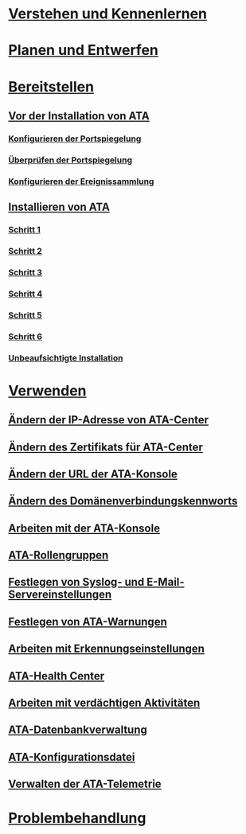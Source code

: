 # [Verstehen und Kennenlernen](/advanced-threat-analytics/understand-explore/what-is-ata)
# [Planen und Entwerfen](/advanced-threat-analytics/plan-design/ata-architecture)
# [Bereitstellen](preinstall-ata.md)
## [Vor der Installation von ATA](preinstall-ata.md)
### [Konfigurieren der Portspiegelung](configure-port-mirroring.md)
### [Überprüfen der Portspiegelung](validate-port-mirroring.md)
### [Konfigurieren der Ereignissammlung](configure-event-collection.md)
## [Installieren von ATA](install-ata.md)
### [Schritt 1](install-ata-step1.md)
### [Schritt 2](install-ata-step2.md)
### [Schritt 3](install-ata-step3.md)
### [Schritt 4](install-ata-step4.md)
### [Schritt 5](install-ata-step5.md)
### [Schritt 6](install-ata-step6.md)
### [Unbeaufsichtigte Installation](ata-silent-installation.md)
# [Verwenden](modifying-ata-config-centerip.md)
## [Ändern der IP-Adresse von ATA-Center](modifying-ata-config-centerip.md)
## [Ändern des Zertifikats für ATA-Center](modifying-ata-config-centercert.md)
## [Ändern der URL der ATA-Konsole](modifying-ata-config-consoleurl.md)
## [Ändern des Domänenverbindungskennworts](modifying-ata-config-dcpassword.md)
## [Arbeiten mit der ATA-Konsole](working-with-ata-console.md)
## [ATA-Rollengruppen](ata-role-groups.md)
## [Festlegen von Syslog- und E-Mail-Servereinstellungen](setting-syslog-email-server-settings.md)
## [Festlegen von ATA-Warnungen](setting-ata-alerts.md)
## [Arbeiten mit Erkennungseinstellungen](working-with-detection-settings.md)
## [ATA-Health Center](ata-health-center.md)
## [Arbeiten mit verdächtigen Aktivitäten](working-with-suspicious-activities.md)
## [ATA-Datenbankverwaltung](ata-database-management.md)
## [ATA-Konfigurationsdatei](ata-configuration-file.md)
## [Verwalten der ATA-Telemetrie](manage-telemetry-settings.md)
# [Problembehandlung](/advanced-threat-analytics/troubleshoot/troubleshooting-ata-known-errors)


<!--HONumber=Oct16_HO5-->


